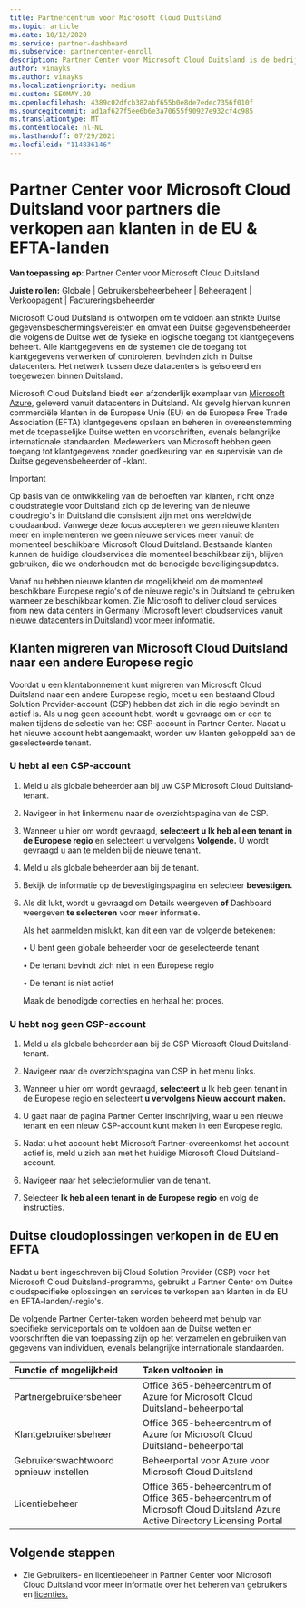 ```yaml
---
title: Partnercentrum voor Microsoft Cloud Duitsland
ms.topic: article
ms.date: 10/12/2020
ms.service: partner-dashboard
ms.subservice: partnercenter-enroll
description: Partner Center voor Microsoft Cloud Duitsland is de bedrijfsportal voor partners die Microsoft-cloudoplossingen willen aanbieden aan klanten in de EU en EFTA-landen.
author: vinayks
ms.author: vinayks
ms.localizationpriority: medium
ms.custom: SEOMAY.20
ms.openlocfilehash: 4389c02dfcb382abf655b0e8de7edec7356f010f
ms.sourcegitcommit: ad1af627f5ee6b6e3a70655f90927e932cf4c985
ms.translationtype: MT
ms.contentlocale: nl-NL
ms.lasthandoff: 07/29/2021
ms.locfileid: "114836146"
---
```

# <a name="partner-center-for-microsoft-cloud-germany-for-partners-selling-to-customers-in-eu--efta-countries"></a>Partner Center voor Microsoft Cloud Duitsland voor partners die verkopen aan klanten in de EU & EFTA-landen

**Van toepassing op**: Partner Center voor Microsoft Cloud Duitsland

**Juiste rollen:** Globale | Gebruikersbeheerbeheer | Beheeragent | Verkoopagent | Factureringsbeheerder

Microsoft Cloud Duitsland is ontworpen om te voldoen aan strikte Duitse gegevensbeschermingsvereisten en omvat een Duitse gegevensbeheerder die volgens de Duitse wet de fysieke en logische toegang tot klantgegevens beheert. Alle klantgegevens en de systemen die de toegang tot klantgegevens verwerken of controleren, bevinden zich in Duitse datacenters. Het netwerk tussen deze datacenters is geïsoleerd en toegewezen binnen Duitsland.

Microsoft Cloud Duitsland biedt een afzonderlijk exemplaar van [Microsoft Azure](https://go.microsoft.com/fwlink/?linkid=847992), geleverd vanuit datacenters in Duitsland. Als gevolg hiervan kunnen commerciële klanten in de Europese Unie (EU) en de Europese Free Trade Association (EFTA) klantgegevens opslaan en beheren in overeenstemming met de toepasselijke Duitse wetten en voorschriften, evenals belangrijke internationale standaarden. Medewerkers van Microsoft hebben geen toegang tot klantgegevens zonder goedkeuring van en supervisie van de Duitse gegevensbeheerder of -klant.

> [!IMPORTANT]
> Op basis van de ontwikkeling van de behoeften van klanten, richt onze cloudstrategie voor Duitsland zich op de levering van de nieuwe cloudregio's in Duitsland die consistent zijn met ons wereldwijde cloudaanbod. Vanwege deze focus accepteren we geen nieuwe klanten meer en implementeren we geen nieuwe services meer vanuit de momenteel beschikbare Microsoft Cloud Duitsland. Bestaande klanten kunnen de huidige cloudservices die momenteel beschikbaar zijn, blijven gebruiken, die we onderhouden met de benodigde beveiligingsupdates.
>
> Vanaf nu hebben nieuwe klanten de mogelijkheid om de momenteel beschikbare Europese regio's of de nieuwe regio's in Duitsland te gebruiken wanneer ze beschikbaar komen. Zie Microsoft to deliver cloud services from new data centers in Germany (Microsoft levert cloudservices vanuit [nieuwe datacenters in Duitsland) voor meer informatie.](https://news.microsoft.com/europe/2018/08/31/microsoft-to-deliver-cloud-services-from-new-datacentres-in-germany-in-2019-to-meet-evolving-customer-needs/) 

## <a name="migrate-customers-from-microsoft-cloud-germany-to-another-european-region"></a>Klanten migreren van Microsoft Cloud Duitsland naar een andere Europese regio

Voordat u een klantabonnement kunt migreren van Microsoft Cloud Duitsland naar een andere Europese regio, moet u een bestaand Cloud Solution Provider-account (CSP) hebben dat zich in die regio bevindt en actief is. Als u nog geen account hebt, wordt u gevraagd om er een te maken tijdens de selectie van het CSP-account in Partner Center. Nadat u het nieuwe account hebt aangemaakt, worden uw klanten gekoppeld aan de geselecteerde tenant.

### <a name="you-already-have-a-csp-account"></a>U hebt al een CSP-account

1. Meld u als globale beheerder aan bij uw CSP Microsoft Cloud Duitsland-tenant.

1. Navigeer in het linkermenu naar de overzichtspagina van de CSP.
 
1. Wanneer u hier om wordt gevraagd, **selecteert u Ik heb al een tenant in de Europese regio** en selecteert u vervolgens **Volgende.** U wordt gevraagd u aan te melden bij de nieuwe tenant. 

1. Meld u als globale beheerder aan bij de tenant.
 
1. Bekijk de informatie op de bevestigingspagina en selecteer **bevestigen.**
 
6.  Als dit lukt, wordt u gevraagd om Details weergeven **of** Dashboard weergeven **te selecteren** voor meer informatie. 

    Als het aanmelden mislukt, kan dit een van de volgende betekenen:
    
    • U bent geen globale beheerder voor de geselecteerde tenant
    
    • De tenant bevindt zich niet in een Europese regio
    
    • De tenant is niet actief

    Maak de benodigde correcties en herhaal het proces. 

### <a name="you-dont-already-have-a-csp-account"></a>U hebt nog geen CSP-account

1. Meld u als globale beheerder aan bij de CSP Microsoft Cloud Duitsland-tenant.

1. Navigeer naar de overzichtspagina van CSP in het menu links.
 
1. Wanneer u hier om wordt gevraagd, **selecteert u** Ik heb geen tenant in de Europese regio en selecteert **u vervolgens Nieuw account maken.** 
 
1. U gaat naar de pagina Partner Center inschrijving, waar u een nieuwe tenant en een nieuw CSP-account kunt maken in een Europese regio.
  
5. Nadat u het account hebt Microsoft Partner-overeenkomst het account actief is, meld u zich aan met het huidige Microsoft Cloud Duitsland-account.

6. Navigeer naar het selectieformulier van de tenant.

7. Selecteer **Ik heb al een tenant in de Europese regio** en volg de instructies.


## <a name="selling-german-cloud-solutions-in-eu-and-efta"></a>Duitse cloudoplossingen verkopen in de EU en EFTA

Nadat u bent ingeschreven bij Cloud Solution Provider (CSP) voor het Microsoft Cloud Duitsland-programma, gebruikt u Partner Center om Duitse cloudspecifieke oplossingen en services te verkopen aan klanten in de EU en EFTA-landen/-regio's.

De volgende Partner Center-taken worden beheerd met behulp van specifieke serviceportals om te voldoen aan de Duitse wetten en voorschriften die van toepassing zijn op het verzamelen en gebruiken van gegevens van individuen, evenals belangrijke internationale standaarden.

Functie of mogelijkheid | Taken voltooien in
:--- | :---
Partnergebruikersbeheer | Office 365-beheercentrum of Azure for Microsoft Cloud Duitsland-beheerportal
Klantgebruikersbeheer | Office 365-beheercentrum of Azure for Microsoft Cloud Duitsland-beheerportal
Gebruikerswachtwoord opnieuw instellen | Beheerportal voor Azure voor Microsoft Cloud Duitsland
Licentiebeheer | Office 365-beheercentrum of Office 365-beheercentrum of Microsoft Cloud Duitsland Azure Active Directory Licensing Portal

## <a name="next-steps"></a>Volgende stappen

- Zie Gebruikers- en licentiebeheer in Partner Center voor Microsoft Cloud Duitsland voor meer informatie over het beheren van gebruikers en [licenties.](user-management-in-partner-center-for-microsoft-cloud-germany.md)

